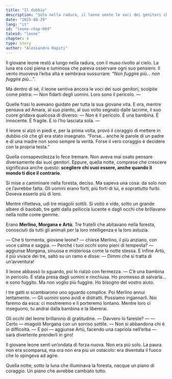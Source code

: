 ```yaml
---
title: "Il dubbio"
description: "Solo nella radura, il leone sente le voci dei genitori che lo invitano a diffidare dell’uomo. Ma per la prima volta osa mettere in discussione ciò che ha sempre creduto, e da questo dubbio nasce il coraggio di agire."
date: "2025-08-29"
lang: "it"
id: "leone-chap-004"
taleid: "leone"
chapter: 4
type: story
author: "Alessandro Rapiti"
---
```


Il giovane leone restò a lungo nella radura, con il muso rivolto al cielo. La luna era così piena e luminosa che pareva osservare ogni suo pensiero.
Il vento muoveva l’erba alta e sembrava sussurrare: *“Non fuggire più… non fuggire più…”*.

Ma dentro di sé, il leone sentiva ancora le voci dei suoi genitori, scolpite come pietra:
— Non fidarti degli uomini. Loro sono il pericolo. —

Quelle frasi lo avevano guidato per tutta la sua giovane vita. E ora, mentre pensava ad Amara, al suo pianto, al suo volto segnato dalle lacrime, il suo cuore gridava qualcosa di diverso:
— Non è il pericolo. È una bambina. È innocente. È fragile. E io l’ho lasciata sola. —

Il leone si alzò in piedi e, per la prima volta, provò il coraggio di mettere in dubbio ciò che gli era stato insegnato.
“Forse… anche le parole di un padre e di una madre non sono sempre la verità. Forse il vero coraggio è decidere con la propria testa.”

Quella consapevolezza lo fece tremare. Non aveva mai osato pensare diversamente dai suoi genitori. Eppure, quella notte, comprese che crescere significava anche questo: **scegliere chi vuoi essere, anche quando il mondo ti dice il contrario**.

Si mise a camminare nella foresta, deciso.
Ma sapeva una cosa: da solo non ce l’avrebbe fatta. Gli uomini erano forti, più forti di lui, e soprattutto furbi. Doveva esserlo più di loro.

Mentre rifletteva, udì tre miagolii sottili. Si voltò e vide, sotto un grande albero di baobab, tre gatti dalla pelliccia lucente e dagli occhi che brillavano nella notte come gemme.

Erano **Merlino, Morgana e Artù**.
Tre fratelli che abitavano nella foresta, conosciuti da tutti gli animali per la loro intelligenza e la loro astuzia.

— Che ti tormenta, giovane leone? — chiese Merlino, il più anziano, con voce calma e saggia.
— Perché i tuoi occhi sono pieni di tempesta? — aggiunse Morgana, sinuosa e misteriosa come la notte stessa.
E infine Artù, il più vivace dei tre, saltò su un ramo e disse:
— Dimmi che si tratta di un’avventura!

Il leone abbassò lo sguardo, poi lo rialzò con fermezza.
— C’è una bambina in pericolo. È stata presa dagli uomini e rinchiusa. Ho promesso di salvarla… e sono fuggito. Ma non voglio più fuggire. Ho bisogno del vostro aiuto.

I tre gatti si scambiarono uno sguardo complice. Poi Merlino annuì lentamente.
— Gli uomini sono avidi e distratti. Possiamo ingannarli. Noi faremo da esca: ci mostreremo e li porteremo lontano. Mentre loro ci inseguono, tu andrai dalla bambina e la libererai.

Gli occhi del leone brillarono di gratitudine.
— Davvero lo fareste? —
— Certo — miagolò Morgana con un sorriso sottile. — Non si abbandona chi è in difficoltà.
— E poi — aggiunse Artù, facendo una capriola nell’erba — sarà divertente prenderli in giro!

Il giovane leone sentì un’ondata di forza nuova. Non era più solo.
La paura non era scomparsa, ma ora non era più un ostacolo: era diventata il fuoco che lo spingeva ad agire.

Quella notte, sotto la luna che illuminava la foresta, nacque un piano di coraggio.
Un piano che avrebbe cambiato tutto.